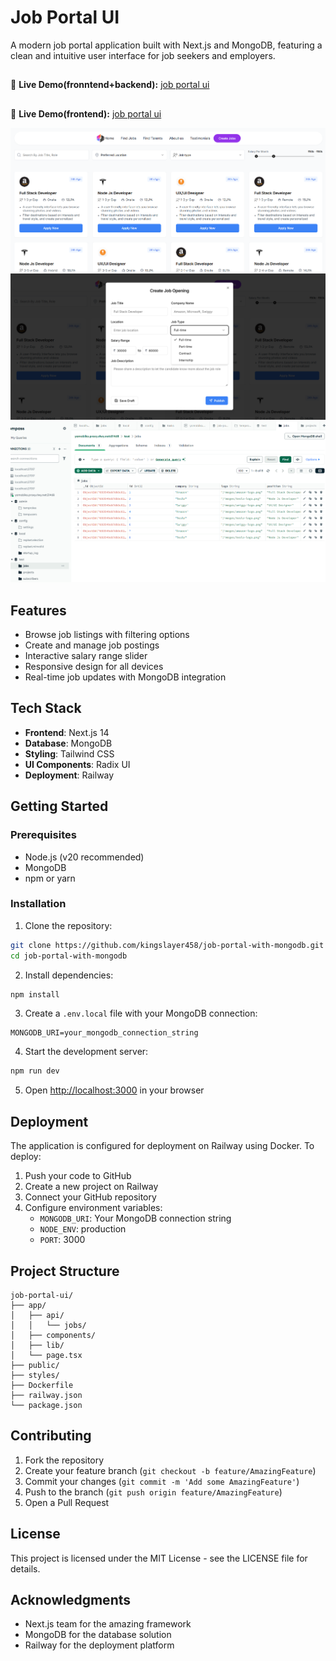 # Job Portal UI

A modern job portal application built with Next.js and MongoDB, featuring a clean and intuitive user interface for job seekers and employers.
##
🚀 **Live Demo(fronntend+backend):** [job portal ui](https://jobportalyo.netlify.app/)
##
🚀 **Live Demo(frontend):** [job portal ui](https://job-portal-ui12.vercel.app/)

![job portal ui Preview](net1.png)
![job portal ui Preview](net2.png)
![job portal ui Preview](net3.png)

## Features

- Browse job listings with filtering options
- Create and manage job postings
- Interactive salary range slider
- Responsive design for all devices
- Real-time job updates with MongoDB integration

## Tech Stack

- **Frontend**: Next.js 14
- **Database**: MongoDB
- **Styling**: Tailwind CSS
- **UI Components**: Radix UI
- **Deployment**: Railway

## Getting Started

### Prerequisites

- Node.js (v20 recommended)
- MongoDB
- npm or yarn

### Installation

1. Clone the repository:
```bash
git clone https://github.com/kingslayer458/job-portal-with-mongodb.git
cd job-portal-with-mongodb
```

2. Install dependencies:
```bash
npm install
```

3. Create a `.env.local` file with your MongoDB connection:
```
MONGODB_URI=your_mongodb_connection_string
```

4. Start the development server:
```bash
npm run dev
```

5. Open [http://localhost:3000](http://localhost:3000) in your browser

## Deployment

The application is configured for deployment on Railway using Docker. To deploy:

1. Push your code to GitHub
2. Create a new project on Railway
3. Connect your GitHub repository
4. Configure environment variables:
   - `MONGODB_URI`: Your MongoDB connection string
   - `NODE_ENV`: production
   - `PORT`: 3000

## Project Structure

```
job-portal-ui/
├── app/
│   ├── api/
│   │   └── jobs/
│   ├── components/
│   ├── lib/
│   └── page.tsx
├── public/
├── styles/
├── Dockerfile
├── railway.json
└── package.json
```

## Contributing

1. Fork the repository
2. Create your feature branch (`git checkout -b feature/AmazingFeature`)
3. Commit your changes (`git commit -m 'Add some AmazingFeature'`)
4. Push to the branch (`git push origin feature/AmazingFeature`)
5. Open a Pull Request

## License

This project is licensed under the MIT License - see the LICENSE file for details.

## Acknowledgments

- Next.js team for the amazing framework
- MongoDB for the database solution
- Railway for the deployment platform
